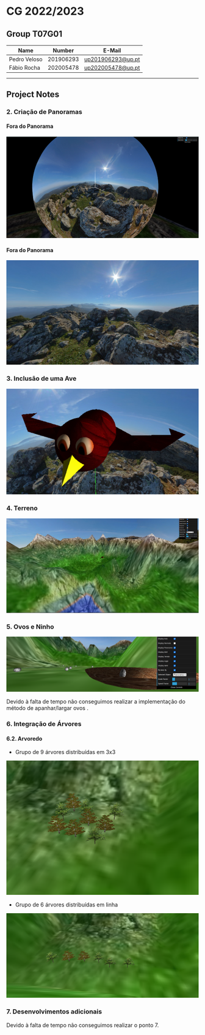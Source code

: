 # CG 2022/2023

## Group T07G01
| Name             | Number    | E-Mail             |
| ---------------- | --------- | ------------------ |
| Pedro Veloso     | 201906293 | up201906293@up.pt  |
| Fábio Rocha      | 202005478 | up202005478@up.pt   

----

## Project Notes

### 2. Criação de Panoramas
#### Fora do Panorama

![alt text](./screenshots/project-t07g01-1a.png)

#### Fora do Panorama

![alt text](./screenshots/project-t07g01-1b.png)

### 3. Inclusão de uma Ave

![alt text](./screenshots/project-t07g01-2.png)

### 4. Terreno

![alt text](./screenshots/project-t07g01-3.png)

### 5. Ovos e Ninho

![alt text](./screenshots/project-t07g01-4.png)

Devido à falta de tempo não conseguimos realizar a implementação do método de apanhar/largar ovos .


### 6. Integração de Árvores

#### 6.2. Arvoredo

 - Grupo de 9 árvores distribuídas em 3x3

![alt text](./screenshots/project-t07g01-5a.png)

-  Grupo de 6 árvores distribuídas em linha

![alt text](./screenshots/project-t07g01-5b.png)

### 7. Desenvolvimentos adicionais

Devido à falta de tempo não conseguimos realizar o ponto 7.


